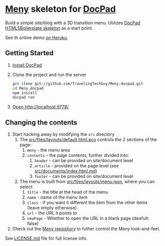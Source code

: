 # [Meny](https://github.com/hakimel/Meny) skeleton for [DocPad](https://github.com/bevry/docpad)
Build a simple site/blog with a 3D transition menu. Utilizes [DocPad HTML5Boilerplate skeleton](https://github.com/docpad/html5-boilerplate.docpad) as a start point.

See th online demo [on Heroku](http://meny.herokuapp.com/).


## Getting Started

1. [Install DocPad](https://github.com/bevry/docpad)

1. Clone the project and run the server

	``` bash
	git clone git://github.com/TravelingTechGuy/Meny.docpad.git
	cd Meny.docpad
	npm install
	docpad run
	```

2. [Open http://localhost:9778/](http://localhost:9778/)


## Changing the contents

1. Start hacking away by modifying the `src` directory
	1. The [src/files/layouts/default.html.eco](https://github.com/TravelingTechGuy/Meny.docpad/blob/master/src/layouts/default.html.eco) controls the 2 sections of the page:
		1. `meny` - the menu area
		2. `contents` - the page contents, further divided into:
			1. `header` - can be provided on site/document level
			2. `article` - provided on the page level (see [src/documents/index.html.md](https://github.com/TravelingTechGuy/Meny.docpad/blob/master/src/documents/index.html.md))
			3. `footer` - can be provided on site/document level
	2. The menu is built from [src/files/layouts/menu.json](https://github.com/TravelingTechGuy/Meny.docpad/blob/master/src/layouts/menu.json), where you can select:
		1. `title` - the title at the head of the menu
		2. `name` - name of the menu item
		3. `class` - if you want it different the item from the other items (leave empty otherwise)
		4. `url` - the URL it points to
		5. `newPage` - Whether to open the URL in a blank page (deafult: false)
2. Check out the [Meny repository](https://github.com/hakimel/Meny) to futher control the Meny look-and-feel.

See [LICENSE.md](https://github.com/TravelingTechGuy/Meny.docpad/blob/master/LICENSE.md) file for full license info.